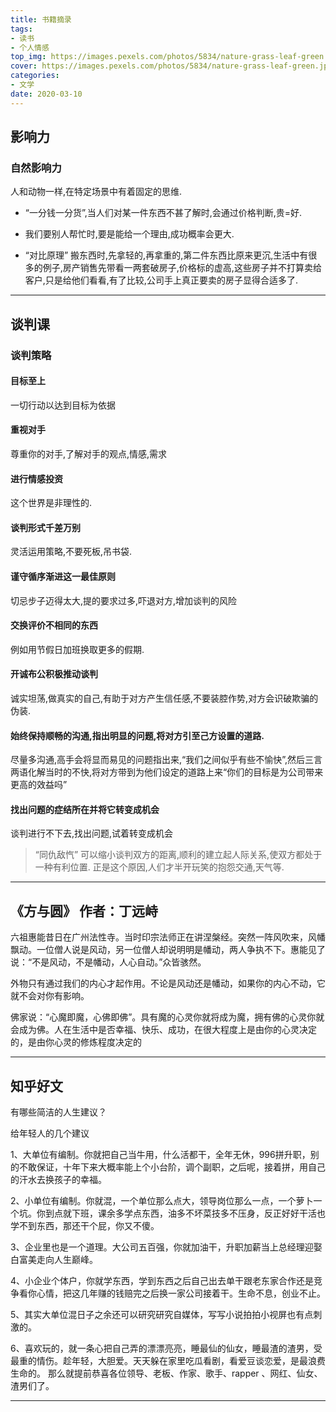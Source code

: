 ```yaml
---
title: 书籍摘录
tags: 
- 读书
- 个人情感
top_img: https://images.pexels.com/photos/5834/nature-grass-leaf-green.jpg?auto=compress&cs=tinysrgb&dpr=3&h=200&w=300
cover: https://images.pexels.com/photos/5834/nature-grass-leaf-green.jpg?auto=compress&cs=tinysrgb&dpr=3&h=100&w=200
categories:
- 文学
date: 2020-03-10
---
```


## 影响力

### 自然影响力
人和动物一样,在特定场景中有着固定的思维.

* “一分钱一分货”,当人们对某一件东西不甚了解时,会通过价格判断,贵=好. 

* 我们要别人帮忙时,要是能给一个理由,成功概率会更大.
* “对比原理” 搬东西时,先拿轻的,再拿重的,第二件东西比原来更沉,生活中有很多的例子,房产销售先带看一两套破房子,价格标的虚高,这些房子并不打算卖给客户,只是给他们看看,有了比较,公司手上真正要卖的房子显得合适多了.

------

## 谈判课

### 谈判策略

#### 目标至上 
一切行动以达到目标为依据
#### 重视对手
尊重你的对手,了解对手的观点,情感,需求
#### 进行情感投资
这个世界是非理性的.
#### 谈判形式千差万别
灵活运用策略,不要死板,吊书袋.
#### 谨守循序渐进这一最佳原则
切忌步子迈得太大,提的要求过多,吓退对方,增加谈判的风险
#### 交换评价不相同的东西
例如用节假日加班换取更多的假期.
#### 开诚布公积极推动谈判
诚实坦荡,做真实的自己,有助于对方产生信任感,不要装腔作势,对方会识破欺骗的伪装.
#### 始终保持顺畅的沟通,指出明显的问题,将对方引至己方设置的道路.
尽量多沟通,高手会将显而易见的问题指出来,“我们之间似乎有些不愉快”,然后三言两语化解当时的不快,将对方带到为他们设定的道路上来“你们的目标是为公司带来更高的效益吗”
#### 找出问题的症结所在并将它转变成机会
谈判进行不下去,找出问题,试着转变成机会


>“同仇敌忾” 可以缩小谈判双方的距离,顺利的建立起人际关系,使双方都处于一种有利位置. 正是这个原因,人们才半开玩笑的抱怨交通,天气等.

------

## 《方与圆》 作者：丁远峙


六祖惠能昔日在广州法性寺。当时印宗法师正在讲涅槃经。突然一阵风吹来，风幡飘动。一位僧人说是风动，另一位僧人却说明明是幡动，两人争执不下。惠能见了说：“不是风动，不是幡动，人心自动。”众皆骇然。

外物只有通过我们的内心才起作用。不论是风动还是幡动，如果你的内心不动，它就不会对你有影响。

佛家说：“心魔即魔，心佛即佛”。具有魔的心灵你就将成为魔，拥有佛的心灵你就会成为佛。人在生活中是否幸福、快乐、成功，在很大程度上是由你的心灵决定的，是由你心灵的修炼程度决定的

------

## 知乎好文

有哪些简洁的人生建议？

给年轻人的几个建议

1、大单位有编制。你就把自己当牛用，什么活都干，全年无休，996拼升职，别的不敢保证，十年下来大概率能上个小台阶，调个副职，之后呢，接着拼，用自己的汗水去换孩子的幸福。

2、小单位有编制。你就混，一个单位那么点大，领导岗位那么一点，一个萝卜一个坑。你到点就下班，课余多学点东西，油多不坏菜技多不压身，反正好好干活也学不到东西，那还干个屁，你又不傻。

3、企业里也是一个道理。大公司五百强，你就加油干，升职加薪当上总经理迎娶白富美走向人生巅峰。

4、小企业个体户，你就学东西，学到东西之后自己出去单干跟老东家合作还是竞争看你心情，把这几年赚的钱赔完之后换一家公司接着干。生命不息，创业不止。

5、其实大单位混日子之余还可以研究研究自媒体，写写小说拍拍小视屏也有点刺激的。

6、喜欢玩的，就一条心把自己弄的漂漂亮亮，睡最仙的仙女，睡最渣的渣男，受最重的情伤。趁年轻，大胆爱。天天躲在家里吃瓜看剧，看爱豆谈恋爱，是最浪费生命的。 那么就提前恭喜各位领导、老板、作家、歌手、rapper 、网红、仙女、渣男们了。

-----